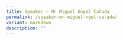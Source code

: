 ```yaml
---
title: Speaker – Mr Miguel Ángel Cañada
permalink: /speaker-mr-miguel-ngel-ca-ada/
variant: markdown
description: ""
---
```


